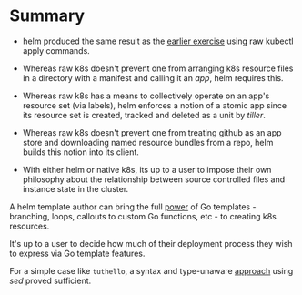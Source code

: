 # Summary

 * helm produced the same result as the [earlier
   exercise](/review/configuration/lifecycle) using raw
   kubectl apply commands.

 * Whereas raw k8s doesn't prevent one from arranging
   k8s resource files in a directory with a manifest and
   calling it an _app_, helm requires this.

 * Whereas raw k8s has a means to collectively operate
   on an app's resource set (via labels), helm enforces
   a notion of a atomic app since its resource set is
   created, tracked and deleted as a unit by _tiller_.

 * Whereas raw k8s doesn't prevent one from treating
   github as an app store and downloading named resource
   bundles from a repo, helm builds this notion into its
   client.

 * With either helm or native k8s, its up to a user to
   impose their own philosophy about the relationship
   between source controlled files and instance state in the cluster.

[power]: https://golang.org/pkg/text/template

A helm template author can
bring the full [power] of Go templates -
branching, loops, callouts to custom Go functions,
etc - to creating k8s resources.

It's up to a user to decide how much of their deployment
process they wish to express via Go template features.

[approach]: /review/configuration/lifecycle

For a simple case like `tuthello`, a syntax and
type-unaware [approach] using _sed_ proved sufficient.
